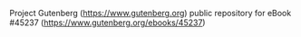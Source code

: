 Project Gutenberg (https://www.gutenberg.org) public repository for eBook #45237 (https://www.gutenberg.org/ebooks/45237)
